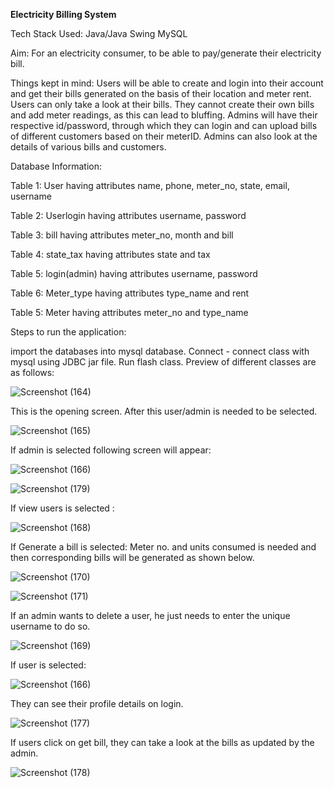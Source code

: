 **Electricity Billing System**

Tech Stack Used: 
Java/Java Swing
MySQL

Aim: 
For an electricity consumer, to be able to pay/generate their electricity bill. 

Things kept in mind: 
Users will be able to create and login into their account and get their bills generated on the basis of their location and meter rent.
Users can only take a look at their bills. They cannot create their own bills and add meter readings, as this can lead to bluffing.
Admins will have their respective id/password, through which they can login and can upload bills of different customers based on their meterID.
Admins can also look at the details of various bills and customers.

Database Information:

Table 1: 
User having attributes name, phone, meter_no, state, email, username

Table 2:
Userlogin having attributes username, password

Table 3:
bill having attributes meter_no, month and bill

Table 4:
state_tax having attributes state and tax

Table 5:
login(admin) having attributes username, password

Table 6:
Meter_type having attributes type_name and rent

Table 5:
Meter having attributes meter_no and type_name


Steps to run the application:

import the databases into mysql database.
Connect - connect class with mysql using JDBC jar file.
Run flash class.
Preview of different classes are as follows:



![Screenshot (164)](https://user-images.githubusercontent.com/48882133/88774238-cf3bd980-d1a0-11ea-82b3-9380be95a6f7.png)

This is the opening screen.
After this user/admin is needed to be selected.

![Screenshot (165)](https://user-images.githubusercontent.com/48882133/88774427-1033ee00-d1a1-11ea-9330-fd5ec03180ca.png)


If admin is selected following screen will appear:


![Screenshot (166)](https://user-images.githubusercontent.com/48882133/88774513-2e015300-d1a1-11ea-89c8-2c6271bf6d10.png)


![Screenshot (179)](https://user-images.githubusercontent.com/48882133/88774540-36598e00-d1a1-11ea-94d8-b4950bc38f97.png)

If view users is selected :


![Screenshot (168)](https://user-images.githubusercontent.com/48882133/88774579-3eb1c900-d1a1-11ea-82ad-d3c6a31a512d.png)

If Generate a bill is selected:
Meter no. and units consumed is needed and then corresponding bills will be generated as shown below.

![Screenshot (170)](https://user-images.githubusercontent.com/48882133/88774837-905a5380-d1a1-11ea-92ff-5c0455973e4a.png)

![Screenshot (171)](https://user-images.githubusercontent.com/48882133/88774850-95b79e00-d1a1-11ea-80b5-b9fbf9aa7dc2.png)



If an admin wants to delete a user, he  just needs to enter the unique username to do so.


![Screenshot (169)](https://user-images.githubusercontent.com/48882133/88774934-ae27b880-d1a1-11ea-9996-12b420bb36d3.png)



If user is selected:

![Screenshot (166)](https://user-images.githubusercontent.com/48882133/88774978-bda70180-d1a1-11ea-9011-fd9bb2614e97.png)


They can see their profile details on login.

![Screenshot (177)](https://user-images.githubusercontent.com/48882133/88775010-ca2b5a00-d1a1-11ea-9b25-b291f7f23659.png)




If users click on get bill, they can take a look at the bills as updated by the admin.

![Screenshot (178)](https://user-images.githubusercontent.com/48882133/88775041-d6afb280-d1a1-11ea-8804-5a0c1ad107df.png)



